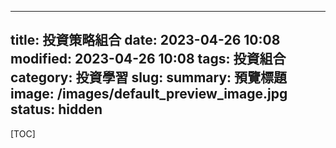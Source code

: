 
---
title: 投資策略組合
date: 2023-04-26 10:08
modified: 2023-04-26 10:08
tags: 投資組合
category: 投資學習
slug:
summary: 預覽標題
image: /images/default_preview_image.jpg
status: hidden
---

[TOC]

